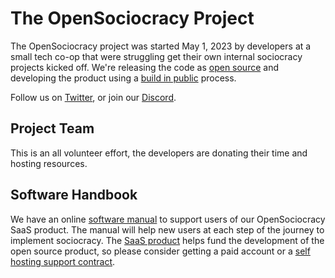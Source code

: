 <script setup>
import { VPTeamMembers } from 'vitepress/theme'

const members = [
  {
    avatar: 'https://handbook.opensociocracy.org/team/brian.jpg',
    name: 'Brian Winkers',
    title: 'Founding Member',
    links: [
      { icon: 'github', link: 'https://github.com/bwinkers' },
      { icon: 'linkedin', link: 'https://www.linkedin.com/in/bwinkers/' }
    ],
    desc: 'Over 35 years experience with startups, community building and web development.'
  },
  {
    avatar: 'https://handbook.opensociocracy.org/team/will.png',
    name: 'Will Stedden',
    title: 'Founding Member',
    links: [
      { icon: 'github', link: 'https://github.com/stedn' },
      { icon: 'mastodon', link: 'https://sigmoid.social/@bonkerfield' },
      { icon: 'linkedin', link: 'https://linkedin.com/in/willstedden' }
    ],
    desc: 'Likes to build things, has a passion for economic democracy and getting stuff done.'
  },
]
</script>

# The OpenSociocracy Project

The OpenSociocracy project was started May 1, 2023 by developers at a small tech co-op that were struggling get their own internal sociocracy projects kicked off. We're releasing the code as [open source](/about-us/why-use-open-source/) and developing the product using a [build in public](/about-us/why-build-in-public/) process.

Follow us on [Twitter](https://twitter.com/OpenSociocracy), or join our [Discord](https://discord.gg/9NKcMbte).

## Project Team

This is an all volunteer effort, the developers are donating their time and hosting resources.

<VPTeamMembers size="small" :members="members" />

## Software Handbook

We have an online [software manual](/software-manual/) to support users of our OpenSociocracy SaaS product. The manual will help new users at each step of the journey to implement sociocracy. The [SaaS product](https://www.ultri.com/logbook) helps fund the development of the open source product, so please consider getting a paid account or a [self hosting support contract](/software-manual/self-hosting/installation-and-support-contracts/).



